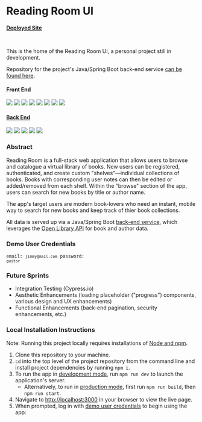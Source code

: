 # Reading Room UI

**[Deployed Site](https://reading-room-ui.vercel.app/)**

<br />

This is the home of the Reading Room UI, a personal project still in development. 

Repository for the project's Java/Spring Boot back-end service [can be found here](https://github.com/sam-rice/reading-room-api).

#### Front End

<p align="left">
  <img src="https://img.shields.io/badge/TypeScript-007ACC?style=for-the-badge&logo=typescript&logoColor=white" />
  <img src="https://img.shields.io/badge/React-20232A?style=for-the-badge&logo=react&logoColor=61DAFB" />
  <img src="https://img.shields.io/badge/Next.js-000000?style=for-the-badge&logo=next.js&logoColor=white" />
  <img src="https://img.shields.io/badge/Tailwind_CSS-38B2AC?style=for-the-badge&logo=tailwind-css&logoColor=white" />
  <img src="https://img.shields.io/badge/HTML5-E34F26?style=for-the-badge&logo=html5&logoColor=white" />
  <img src="https://img.shields.io/badge/prettier-1A2C34?style=for-the-badge&logo=prettier&logoColor=F7BA3E" />
  <img src="https://img.shields.io/badge/Figma-F24E1E?style=for-the-badge&logo=figma&logoColor=white" />
  <img src="https://img.shields.io/badge/Vercel-000000?style=for-the-badge&logo=vercel&logoColor=white" />
</p>

#### [Back End](https://github.com/sam-rice/reading-room-api)

<p align="left">
  <img src="https://img.shields.io/badge/Java-ED8B00?style=for-the-badge&logo=openjdk&logoColor=white" />
  <img src="https://img.shields.io/badge/Spring_Boot-6DB33F?style=for-the-badge&logo=spring&logoColor=white" />
  <img src="https://img.shields.io/badge/PostgreSQL-316192?style=for-the-badge&logo=postgresql&logoColor=white" />
  <img src="https://img.shields.io/badge/JUnit-ED8B00?style=for-the-badge&logoColor=white" />
  <img src="https://img.shields.io/badge/Heroku-430098?style=for-the-badge&logo=heroku&logoColor=white" />
</p>

### Abstract

Reading Room is a full-stack web application that allows users to browse and catalogue a virtual library of books. New users can be registered, authenticated, and create custom "shelves"—individual collections of books. Books with corresponding user notes can then be edited or added/removed from each shelf. Within the "browse" section of the app, users can search for new books by title or author name.

The app's target users are modern book-lovers who need an instant, mobile way to search for new books and keep track of thier book collections.

All data is served up via a Java/Spring Boot [back-end service](https://github.com/sam-rice/reading-room-api), which leverages the [Open Library API](https://openlibrary.org/developers/api) for book and author data.

### Demo User Credentials

<code>email: `jimmy@mail.com`
password: `guitar`</code>

### Future Sprints

- Integration Testing (Cypress.io)
- Aesthetic Enhancements (loading placeholder ("progress") components, various design and UX enhancements)
- Functional Enhancements (back-end pagination, security enhancements, etc.)

### Local Installation Instructions

Note: Running this project locally requires installations of [Node and npm](https://nodejs.org/en).

1. Clone this repository to your machine.
2. `cd` into the top level of the project repository from the command line and install project dependencies by running `npm i`.
3. To run the app in <ins>development mode</ins>, run `npm run dev` to launch the application's server.
   - Alternatively, to run in <ins>production mode</ins>, first run `npm run build`, then `npm run start`. 
5. Navigate to [http://localhost:3000](http://localhost:3000) in your browser to view the live page.
6. When prompted, log in with [demo user credentials](#demo-user-credentials) to begin using the app:

